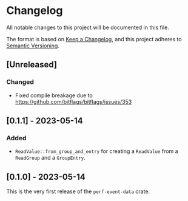 # Changelog

All notable changes to this project will be documented in this file.

The format is based on [Keep a Changelog](https://keepachangelog.com/en/1.0.0/),
and this project adheres to [Semantic Versioning](https://semver.org/spec/v2.0.0.html).

## [Unreleased]
### Changed
- Fixed compile breakage due to https://github.com/bitflags/bitflags/issues/353

## [0.1.1] - 2023-05-14
### Added
- `ReadValue::from_group_and_entry` for creating a `ReadValue` from a
  `ReadGroup` and a `GroupEntry`.

## [0.1.0] - 2023-05-14
This is the very first release of the `perf-event-data` crate.
